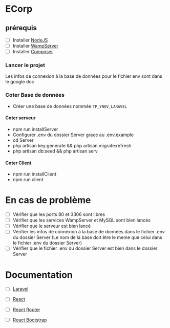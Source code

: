 # ECorp

## prérequis

- [ ] Installer [NodeJS](https://nodejs.org/en/download/)
- [ ] Installer [WampServer](http://www.wampserver.com/en/)
- [ ] Installer [Composer](https://getcomposer.org/download/)

### Lancer le projet

Les infos de connexion à la base de données pour le fichier env sont dans le google doc

### Coter Base de données

- Créer une base de données nommée `TP_YNOV_LARAVEL`

#### Coter serveur

- npm run installServer
- Configurer .env du dossier Server grace au .env.example
- cd Server
- php artisan key:generate && php artisan migrate:refresh
- php artisan db:seed && php artisan serv

#### Coter Client

- npm run installClient
- npm run client

# En cas de problème

- [ ] Vérifier que les ports 80 et 3306 sont libres
- [ ] Vérifier que les services WampServer et MySQL sont bien lancés
- [ ] Vérifier que le serveur est bien lancé
- [ ] Vérifier les infos de connexion à la base de données dans le fichier .env du dossier Server (Le nom de la base doit être le meme que celui dans le fichier .env du dossier Server)
- [ ] Vérifier que le fichier .env du dossier Server est bien dans le dossier Server

# Documentation

- [ ] [Laravel](https://laravel.com/docs/5.8)
- [ ] [React](https://reactjs.org/docs/getting-started.html)
- [ ] [React Router](https://reacttraining.com/react-router/web/guides/quick-start)
- [ ] [React Bootstrap](https://react-bootstrap.github.io/getting-started/introduction)

